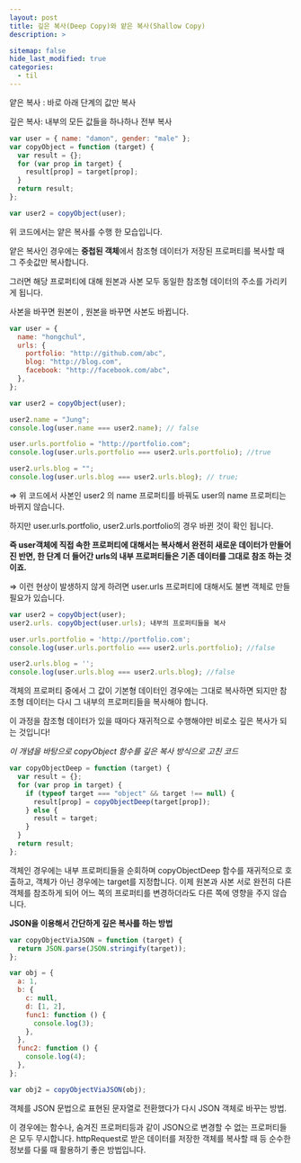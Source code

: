 ```yaml
---
layout: post
title: 깊은 복사(Deep Copy)와 얕은 복사(Shallow Copy)
description: >

sitemap: false
hide_last_modified: true
categories:
  - til
---
```


얕은 복사 : 바로 아래 단계의 값만 복사

깊은 복사: 내부의 모든 값들을 하나하나 전부 복사

```jsx
var user = { name: "damon", gender: "male" };
var copyObject = function (target) {
  var result = {};
  for (var prop in target) {
    result[prop] = target[prop];
  }
  return result;
};

var user2 = copyObject(user);
```

위 코드에서는 얕은 복사를 수행 한 모습입니다.

얕은 복사인 경우에는 **중첩된 객체**에서 참조형 데이터가 저장된 프로퍼티를 복사할 때 그 주솟값만 복사합니다.

그러면 해당 프로퍼티에 대해 원본과 사본 모두 동일한 참조형 데이터의 주소를 가리키게 됩니다.

사본을 바꾸면 원본이 , 원본을 바꾸면 사본도 바뀝니다.

```jsx
var user = {
  name: "hongchul",
  urls: {
    portfolio: "http://github.com/abc",
    blog: "http://blog.com",
    facebook: "http://facebook.com/abc",
  },
};

var user2 = copyObject(user);

user2.name = "Jung";
console.log(user.name === user2.name); // false

user.urls.portfolio = "http://portfolio.com";
console.log(user.urls.portfolio === user2.urls.portfolio); //true

user2.urls.blog = "";
console.log(user.urls.blog === user2.urls.blog); // true;
```

⇒ 위 코드에서 사본인 user2 의 name 프로퍼티를 바꿔도 user의 name 프로퍼티는 바뀌지 않습니다.

하지만 user.urls.portfolio, user2.urls.portfolio의 경우 바뀐 것이 확인 됩니다.

**즉 user객체에 직접 속한 프로퍼티에 대해서는 복사해서 완전히 새로운 데이터가 만들어진 반면, 한 단계 더 들어간 urls의 내부 프로퍼티들은 기존 데이터를 그대로 참조 하는 것이죠.**

⇒ 이런 현상이 발생하지 않게 하려면 user.urls 프로퍼티에 대해서도 불변 객체로 만들 필요가 있습니다.

```jsx
var user2 = copyObject(user);
user2.urls. copyObject(user.urls); 내부의 프로퍼티들을 복사

user.urls.portfolio = 'http://portfolio.com';
console.log(user.urls.portfolio === user2.urls.portfolio); //false

user2.urls.blog = '';
console.log(user.urls.blog === user2.urls.blog); //false

```

객체의 프로퍼티 중에서 그 값이 기본형 데이터인 경우에는 그대로 복사하면 되지만 참조형 데이터는 다시 그 내부의 프로퍼티들을 복사해야 합니다.

이 과정을 참조형 데이터가 있을 때마다 재귀적으로 수행해야만 비로소 깊은 복사가 되는 것입니다!

_이 개념을 바탕으로 copyObject 함수를 깊은 복사 방식으로 고친 코드_

```jsx
var copyObjectDeep = function (target) {
  var result = {};
  for (var prop in target) {
    if (typeof target === "object" && target !== null) {
      result[prop] = copyObjectDeep(target[prop]);
    } else {
      result = target;
    }
  }
  return result;
};
```

객체인 경우에는 내부 프로퍼티들을 순회하며 copyObjectDeep 함수를 재귀적으로 호출하고, 객체가 아닌 경우에는 target를 지정합니다. 이제 원본과 사본 서로 완전히 다른 객체를 참조하게 되어 어느 쪽의 프로퍼티를 변경하더라도 다른 쪽에 영향을 주지 않습니다.

**JSON을 이용해서 간단하게 깊은 복사를 하는 방법**

```jsx
var copyObjectViaJSON = function (target) {
  return JSON.parse(JSON.stringify(target));
};

var obj = {
  a: 1,
  b: {
    c: null,
    d: [1, 2],
    func1: function () {
      console.log(3);
    },
  },
  func2: function () {
    console.log(4);
  },
};

var obj2 = copyObjectViaJSON(obj);
```

객체를 JSON 문법으로 표현된 문자열로 전환했다가 다시 JSON 객체로 바꾸는 방법.

이 경우에는 함수나, 숨겨진 프로퍼티등과 같이 JSON으로 변경할 수 없는 프로퍼티들은 모두 무시합니다. httpRequest로 받은 데이터를 저장한 객체를 복사할 때 등 순수한 정보를 다룰 때 활용하기 좋은 방법입니다.
